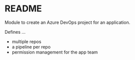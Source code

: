 # README

Module to create an Azure DevOps project for an application.

Defines ...

- multiple repos 
- a pipeline per repo
- permission management for the app team